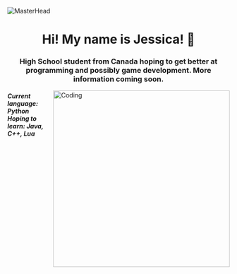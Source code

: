 ![MasterHead](https://t3.ftcdn.net/jpg/05/15/16/12/360_F_515161254_2cp9OEcNqERA2KHp2jqaFfvF7Ze5oO4I.jpg)
<h1 align ="center"> Hi! My name is Jessica! 🌸 </h1>
<h3 align ="center"> High School student from Canada hoping to get better at programming and possibly game development. 
More information coming soon. </h3>

<img align ="right" alt= "Coding" width= "400" src= "https://mir-s3-cdn-cf.behance.net/project_modules/disp/601014116770475.6068beff4640a.gif">
<h5 align ="left"> Current language: Python
  <br>
Hoping to learn: Java, C++, Lua </h5>


